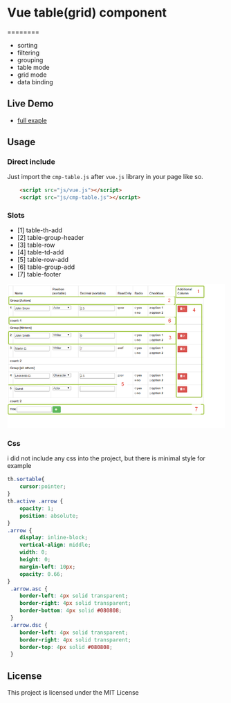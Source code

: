 # Vue table(grid) component
========

- sorting
- filtering
- grouping 
- table mode
- grid mode
- data binding

## Live Demo
- [full exaple](https://cdn.rawgit.com/d-kochanzhi/cmp-table/master/examples/index.html)


## Usage

### Direct include

Just import the `cmp-table.js` after `vue.js` library in your page like so.
```html
	<script src="js/vue.js"></script>	
	<script src="js/cmp-table.js"></script>
```

### Slots

- [1] table-th-add
- [2] table-group-header
- [3] table-row
- [4] table-td-add
- [5] table-row-add
- [6] table-group-add
- [7] table-footer
 
![image](https://github.com/d-kochanzhi/cmp-table/raw/master/examples/2017-09-21_11-00-27.png)

### Css
i did not include any css into the project, but there is minimal style for example

```css
th.sortable{
	cursor:pointer;
}			
th.active .arrow {
	opacity: 1;
	position: absolute;
}
.arrow {
	display: inline-block;
	vertical-align: middle;
	width: 0;
	height: 0;
	margin-left: 10px;
	opacity: 0.66;
}
 .arrow.asc {
 	border-left: 4px solid transparent;
 	border-right: 4px solid transparent;
 	border-bottom: 4px solid #080808;
 }
 .arrow.dsc {
	border-left: 4px solid transparent;
 	border-right: 4px solid transparent;
 	border-top: 4px solid #080808;
 }
```



## License

This project is licensed under the MIT License

